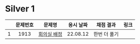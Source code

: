 # Silver 1
||문제번호|문제명|응시 날짜|채점 결과|링크|
|:-:|:--:|:--:|:---:|:---:|--|
|1|1913|[회의실 배정](./1931.js)|22.08.12|한번 더 풀기||

